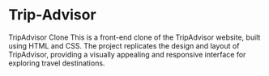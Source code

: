 # Trip-Advisor
TripAdvisor Clone This is a front-end clone of the TripAdvisor website, built using HTML and CSS. The project replicates the design and layout of TripAdvisor, providing a visually appealing and responsive interface for exploring travel destinations.
